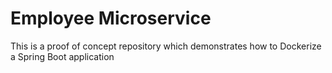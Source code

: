 # Employee Microservice
This is a proof of concept repository which demonstrates how to Dockerize a Spring Boot application

